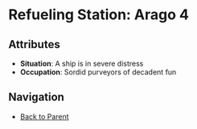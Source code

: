 # Refueling Station: Arago 4

## Attributes
- **Situation**: A ship is in severe distress
- **Occupation**: Sordid purveyors of decadent fun


## Navigation
- [Back to Parent](../)
